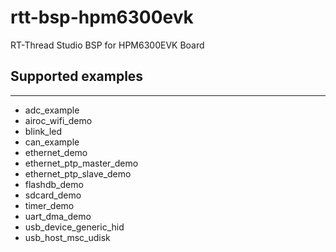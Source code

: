 # rtt-bsp-hpm6300evk
RT-Thread Studio BSP for HPM6300EVK Board

## Supported examples
***
- adc_example
- airoc_wifi_demo
- blink_led
- can_example
- ethernet_demo
- ethernet_ptp_master_demo
- ethernet_ptp_slave_demo
- flashdb_demo
- sdcard_demo
- timer_demo
- uart_dma_demo
- usb_device_generic_hid
- usb_host_msc_udisk